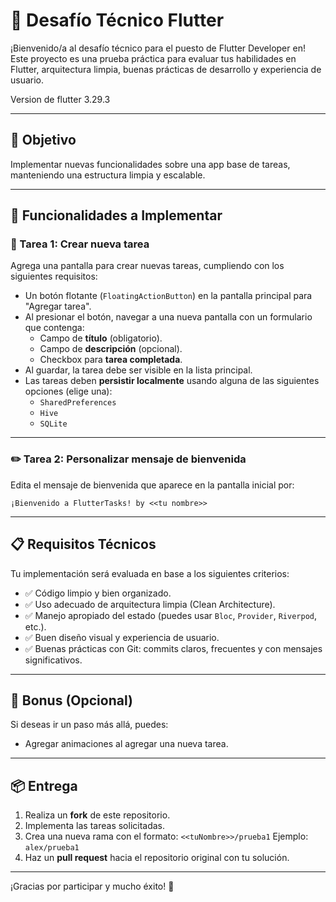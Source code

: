 # 💼 Desafío Técnico Flutter

¡Bienvenido/a al desafío técnico para el puesto de Flutter Developer en!  
Este proyecto es una prueba práctica para evaluar tus habilidades en Flutter, arquitectura limpia, buenas prácticas de desarrollo y experiencia de usuario.

Version de flutter 3.29.3

---

## 🎯 Objetivo

Implementar nuevas funcionalidades sobre una app base de tareas, manteniendo una estructura limpia y escalable.

---

## 🚀 Funcionalidades a Implementar

### 📝 Tarea 1: Crear nueva tarea

Agrega una pantalla para crear nuevas tareas, cumpliendo con los siguientes requisitos:

- Un botón flotante (`FloatingActionButton`) en la pantalla principal para "Agregar tarea".
- Al presionar el botón, navegar a una nueva pantalla con un formulario que contenga:
  - Campo de **título** (obligatorio).
  - Campo de **descripción** (opcional).
  - Checkbox para **tarea completada**.
- Al guardar, la tarea debe ser visible en la lista principal.
- Las tareas deben **persistir localmente** usando alguna de las siguientes opciones (elige una):
  - `SharedPreferences`
  - `Hive`
  - `SQLite`

---

### ✏️ Tarea 2: Personalizar mensaje de bienvenida

Edita el mensaje de bienvenida que aparece en la pantalla inicial por:

```
¡Bienvenido a FlutterTasks! by <<tu nombre>>
```

---

## 📋 Requisitos Técnicos

Tu implementación será evaluada en base a los siguientes criterios:

* ✅ Código limpio y bien organizado.
* ✅ Uso adecuado de arquitectura limpia (Clean Architecture).
* ✅ Manejo apropiado del estado (puedes usar `Bloc`, `Provider`, `Riverpod`, etc.).
* ✅ Buen diseño visual y experiencia de usuario.
* ✅ Buenas prácticas con Git: commits claros, frecuentes y con mensajes significativos.

---

## 🧪 Bonus (Opcional)

Si deseas ir un paso más allá, puedes:

* Agregar animaciones al agregar una nueva tarea.

---

## 📦 Entrega

1. Realiza un **fork** de este repositorio.
2. Implementa las tareas solicitadas.
3. Crea una nueva rama con el formato:
   `<<tuNombre>>/prueba1`
   Ejemplo: `alex/prueba1`
4. Haz un **pull request** hacia el repositorio original con tu solución.

---

¡Gracias por participar y mucho éxito! 🚀